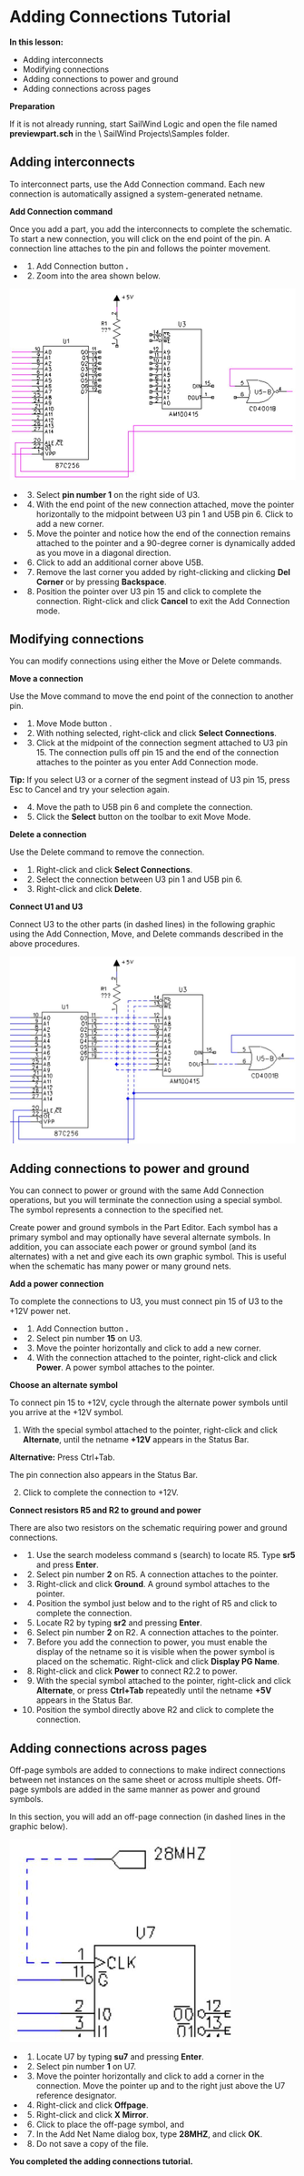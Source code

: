 # Adding Connections Tutorial

****In this lesson:****

- Adding interconnects
- Modifying connections
- Adding connections to power and ground
- Adding connections across pages

****Preparation****

If it is not already running, start SailWind Logic and open the file named **previewpart.sch** in the \ SailWind Projects\Samples folder.

## Adding interconnects
To interconnect parts, use the Add Connection command. Each new connection is automatically assigned a system-generated netname.

****Add Connection command****

Once you add a part, you add the interconnects to complete the schematic. To start a new connection, you will click on the end point of the pin. A connection line attaches to the pin and follows the pointer movement.

- 1. Add Connection button **.**
- 2. Zoom into the area shown below.

![](/logic/tutorial/5/_page_0_Figure_14.jpeg)

- 3. Select **pin number 1** on the right side of U3.
- 4. With the end point of the new connection attached, move the pointer horizontally to the midpoint between U3 pin 1 and U5B pin 6. Click to add a new corner.
- 5. Move the pointer and notice how the end of the connection remains attached to the pointer and a 90-degree corner is dynamically added as you move in a diagonal direction.
- 6. Click to add an additional corner above U5B.
- 7. Remove the last corner you added by right-clicking and clicking **Del Corner** or by pressing **Backspace**.
- 8. Position the pointer over U3 pin 15 and click to complete the connection. Right-click and click **Cancel** to exit the Add Connection mode.

## Modifying connections
You can modify connections using either the Move or Delete commands.

****Move a connection****

Use the Move command to move the end point of the connection to another pin.

- 1. Move Mode button .
- 2. With nothing selected, right-click and click **Select Connections**.
- 3. Click at the midpoint of the connection segment attached to U3 pin 15. The connection pulls off pin 15 and the end of the connection attaches to the pointer as you enter Add Connection mode.

**Tip:** If you select U3 or a corner of the segment instead of U3 pin 15, press Esc to Cancel and try your selection again.

- 4. Move the path to U5B pin 6 and complete the connection.
- 5. Click the **Select** button on the toolbar to exit Move Mode.

****Delete a connection****

Use the Delete command to remove the connection.

- 1. Right-click and click **Select Connections**.
- 2. Select the connection between U3 pin 1 and U5B pin 6.
- 3. Right-click and click **Delete**.

****Connect U1 and U3****

Connect U3 to the other parts (in dashed lines) in the following graphic using the Add Connection, Move, and Delete commands described in the above procedures.

![](/logic/tutorial/5/_page_2_Figure_2.jpeg)

## Adding connections to power and ground
You can connect to power or ground with the same Add Connection operations, but you will terminate the connection using a special symbol. The symbol represents a connection to the specified net.

Create power and ground symbols in the Part Editor. Each symbol has a primary symbol and may optionally have several alternate symbols. In addition, you can associate each power or ground symbol (and its alternates) with a net and give each its own graphic symbol. This is useful when the schematic has many power or many ground nets.

****Add a power connection****

To complete the connections to U3, you must connect pin 15 of U3 to the +12V power net.

- 1. Add Connection button **.**
- 2. Select pin number **15** on U3.
- 3. Move the pointer horizontally and click to add a new corner.
- 4. With the connection attached to the pointer, right-click and click **Power**. A power symbol attaches to the pointer.

****Choose an alternate symbol****

To connect pin 15 to +12V, cycle through the alternate power symbols until you arrive at the +12V symbol.

1. With the special symbol attached to the pointer, right-click and click **Alternate**, until the netname **+12V** appears in the Status Bar.

**Alternative:** Press Ctrl+Tab.

The pin connection also appears in the Status Bar.

2. Click to complete the connection to +12V.

****Connect resistors R5 and R2 to ground and power****

There are also two resistors on the schematic requiring power and ground connections.

- 1. Use the search modeless command s (search) to locate R5. Type **sr5** and press **Enter**.
- 2. Select pin number **2** on R5. A connection attaches to the pointer.
- 3. Right-click and click **Ground**. A ground symbol attaches to the pointer.
- 4. Position the symbol just below and to the right of R5 and click to complete the connection.
- 5. Locate R2 by typing **sr2** and pressing **Enter**.
- 6. Select pin number **2** on R2. A connection attaches to the pointer.
- 7. Before you add the connection to power, you must enable the display of the netname so it is visible when the power symbol is placed on the schematic. Right-click and click **Display PG Name**.
- 8. Right-click and click **Power** to connect R2.2 to power.
- 9. With the special symbol attached to the pointer, right-click and click **Alternate**, or press **Ctrl+Tab** repeatedly until the netname **+5V** appears in the Status Bar.
- 10. Position the symbol directly above R2 and click to complete the connection.

## Adding connections across pages
Off-page symbols are added to connections to make indirect connections between net instances on the same sheet or across multiple sheets. Off-page symbols are added in the same manner as power and ground symbols.

In this section, you will add an off-page connection (in dashed lines in the graphic below).

![](/logic/tutorial/5/_page_4_Figure_0.jpeg)

- 1. Locate U7 by typing **su7** and pressing **Enter**.
- 2. Select pin number **1** on U7.
- 3. Move the pointer horizontally and click to add a corner in the connection. Move the pointer up and to the right just above the U7 reference designator.
- 4. Right-click and click **Offpage**.
- 5. Right-click and click **X Mirror**.
- 6. Click to place the off-page symbol, and
- 7. In the Add Net Name dialog box, type **28MHZ**, and click **OK**.
- 8. Do not save a copy of the file.

****You completed the adding connections tutorial.****
